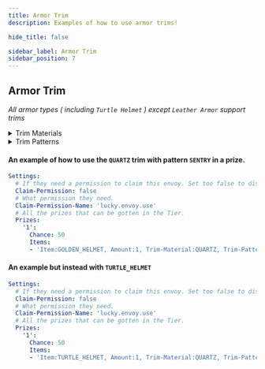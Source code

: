 ```yaml
---
title: Armor Trim
description: Examples of how to use armor trims!

hide_title: false

sidebar_label: Armor Trim
sidebar_position: 7
---
```


## Armor Trim
*All armor types ( including `Turtle Helmet` ) except `Leather Armor` support trims*

<details>
  <summary>Trim Materials</summary>

* amethyst
* copper
* diamond
* emerald
* gold
* iron
* lapis
* netherite
* quartz
* redstone
</details>

<details>
  <summary>Trim Patterns</summary>

* bolt
* coast
* dune
* eye
* flow
* host
* raiser
* rib
* sentry
* shaper
* silence
* snout
* spire
* tide
* vex
* ward
* wayfinder
* wild
</details>

#### An example of how to use the `QUARTZ` trim with pattern `SENTRY` in a prize.
```yaml
Settings:
  # If they need a permission to claim this envoy. Set too false to disable.
  Claim-Permission: false
  # What permission they need.
  Claim-Permission-Name: 'lucky.envoy.use'
  # All the prizes that can be gotten in the Tier.
  Prizes:
    '1':
      Chance: 50
      Items:
      - 'Item:GOLDEN_HELMET, Amount:1, Trim-Material:QUARTZ, Trim-Pattern:SENTRY, Name:&cAn example helmet using Trims.'
```

#### An example but instead with `TURTLE_HELMET`
```yaml
Settings:
  # If they need a permission to claim this envoy. Set too false to disable.
  Claim-Permission: false
  # What permission they need.
  Claim-Permission-Name: 'lucky.envoy.use'
  # All the prizes that can be gotten in the Tier.
  Prizes:
    '1':
      Chance: 50
      Items:
      - 'Item:TURTLE_HELMET, Amount:1, Trim-Material:QUARTZ, Trim-Pattern:SENTRY, Name:&cAn example helmet using Trims.'
```